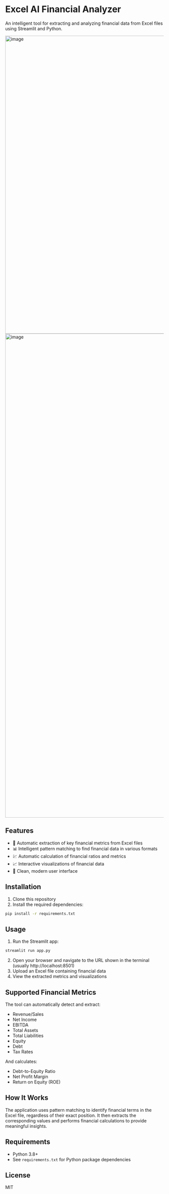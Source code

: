# Excel AI Financial Analyzer

An intelligent tool for extracting and analyzing financial data from Excel files using Streamlit and Python.

<img width="1877" height="945" alt="image" src="https://github.com/user-attachments/assets/f37e653d-0c61-4717-a0a9-f6576b25e7cb" />


<img width="3840" height="1535" alt="image" src="https://github.com/user-attachments/assets/4b325250-9120-4aeb-a0ab-8b285d911806" />


## Features


- 🚀 Automatic extraction of key financial metrics from Excel files
- 📊 Intelligent pattern matching to find financial data in various formats
- 💹 Automatic calculation of financial ratios and metrics
- 📈 Interactive visualizations of financial data
- 🎨 Clean, modern user interface

## Installation

1. Clone this repository
2. Install the required dependencies:

```bash
pip install -r requirements.txt
```

## Usage

1. Run the Streamlit app:

```bash
streamlit run app.py
```

2. Open your browser and navigate to the URL shown in the terminal (usually http://localhost:8501)
3. Upload an Excel file containing financial data
4. View the extracted metrics and visualizations

## Supported Financial Metrics

The tool can automatically detect and extract:

- Revenue/Sales
- Net Income
- EBITDA
- Total Assets
- Total Liabilities
- Equity
- Debt
- Tax Rates

And calculates:
- Debt-to-Equity Ratio
- Net Profit Margin
- Return on Equity (ROE)

## How It Works

The application uses pattern matching to identify financial terms in the Excel file, regardless of their exact position. It then extracts the corresponding values and performs financial calculations to provide meaningful insights.

## Requirements

- Python 3.8+
- See `requirements.txt` for Python package dependencies

## License

MIT
